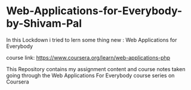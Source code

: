# Web-Applications-for-Everybody-by-Shivam-Pal
In this Lockdown i tried to lern some thing new : 
Web Applications for Everybody

course link: https://www.coursera.org/learn/web-applications-php

This Repository contains my assignment content and course notes taken going through the Web Applications For Everybody course series on Coursera
